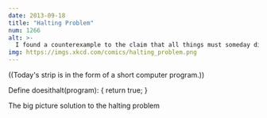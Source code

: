 ```yaml
---
date: 2013-09-18
title: "Halting Problem"
num: 1266
alt: >-
  I found a counterexample to the claim that all things must someday die, but I don't know how to show it to anyone.
img: https://imgs.xkcd.com/comics/halting_problem.png
---
```

((Today's strip is in the form of a short computer program.))

Define doesithalt(program): { return true; }

The big picture solution to the halting problem

